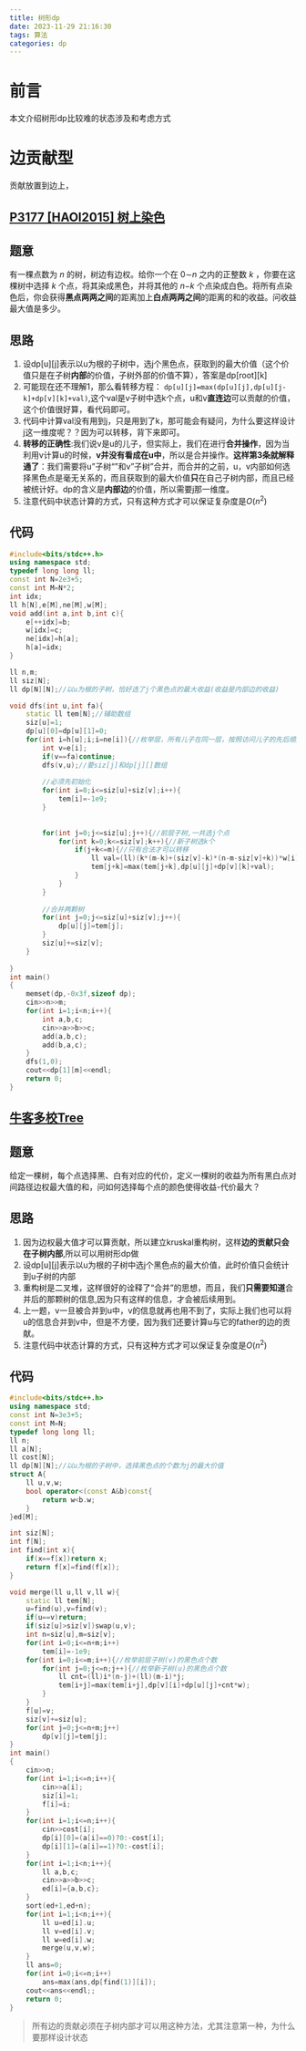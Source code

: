 ```yaml
---
title: 树形dp
date: 2023-11-29 21:16:30
tags: 算法
categories: dp
---
```






# 前言

本文介绍树形dp比较难的状态涉及和考虑方式





# 边贡献型

贡献放置到边上，



## [P3177 [HAOI2015] 树上染色](https://www.luogu.com.cn/problem/P3177)

## 题意

有一棵点数为 *n* 的树，树边有边权。给你一个在 0∼*n* 之内的正整数 *k* ，你要在这棵树中选择 *k* 个点，将其染成黑色，并将其他的 *n*−*k* 个点染成白色。将所有点染色后，你会获得**黑点两两之间**的距离加上**白点两两之间**的距离的和的收益。问收益最大值是多少。



## 思路

1. 设dp\[u][j]表示以u为根的子树中，选j个黑色点，获取到的最大价值（这个价值只是在子树**内部**的价值，子树外部的价值不算），答案是dp\[root][k]
2. 可能现在还不理解1，那么看转移方程：
	`dp[u][j]=max(dp[u][j],dp[u][j-k]+dp[v][k]+val)`,这个val是v子树中选k个点，u和v**直连边**可以贡献的价值，这个价值很好算，看代码即可。
3. 代码中计算val没有用到j，只是用到了k，那可能会有疑问，为什么要这样设计j这一维度呢？？因为可以转移，背下来即可。
4. **转移的正确性**:我们说v是u的儿子，但实际上，我们在进行**合并操作**，因为当利用v计算u的时候，**v并没有看成在u中**，所以是合并操作。**这样第3条就解释通了**：我们需要将u”子树“”和v”子树”合并，而合并的之前，u，v内部如何选择黑色点是毫无关系的，而且获取到的最大价值**只**在自己子树内部，而且已经被统计好。dp的含义是**内部边**的价值，所以需要j那一维度。
5. 注意代码中状态计算的方式，只有这种方式才可以保证复杂度是$O(n^2)$



## 代码

```cpp
#include<bits/stdc++.h>
using namespace std;
typedef long long ll;
const int N=2e3+5;
const int M=N*2;
int idx;
ll h[N],e[M],ne[M],w[M];
void add(int a,int b,int c){
	e[++idx]=b;
	w[idx]=c;
	ne[idx]=h[a];
	h[a]=idx;
}

ll n,m;
ll siz[N];
ll dp[N][N];//以u为根的子树，恰好选了j个黑色点的最大收益(收益是内部边的收益)

void dfs(int u,int fa){
	static ll tem[N];//辅助数组
	siz[u]=1;
	dp[u][0]=dp[u][1]=0;
	for(int i=h[u];i;i=ne[i]){//枚举层，所有儿子在同一层，按照访问儿子的先后顺序划分层
		int v=e[i];
		if(v==fa)continue;
		dfs(v,u);//要siz[j]和dp[j][]数组
		
        //必须先初始化
		for(int i=0;i<=siz[u]+siz[v];i++){
			tem[i]=-1e9;
		}
        
        
		for(int j=0;j<=siz[u];j++){//前层子树,一共选j个点
			for(int k=0;k<=siz[v];k++){//新子树选k个
				if(j+k<=m){//只有合法才可以转移
					ll val=(ll)(k*(m-k)+(siz[v]-k)*(n-m-siz[v]+k))*w[i];  //当前情况下连接子节点的边的贡献
					tem[j+k]=max(tem[j+k],dp[u][j]+dp[v][k]+val);
				}
			}
		}	
        
		//合并两颗树
		for(int j=0;j<=siz[u]+siz[v];j++){
			dp[u][j]=tem[j];
		}
		siz[u]+=siz[v];
	}
	
}
int main()
{
	memset(dp,-0x3f,sizeof dp);
	cin>>n>>m;
	for(int i=1;i<n;i++){
		int a,b,c;
		cin>>a>>b>>c;
		add(a,b,c);
		add(b,a,c);
	}
	dfs(1,0);	
	cout<<dp[1][m]<<endl;
	return 0;
}
```





## [牛客多校Tree](https://ac.nowcoder.com/acm/contest/57360/A)

## 题意

给定一棵树，每个点选择黑、白有对应的代价，定义一棵树的收益为所有黑白点对间路径边权最大值的和，问如何选择每个点的颜色使得收益-代价最大？



## 思路

1. 因为边权最大值才可以算贡献，所以建立kruskal重构树，这样**边的贡献只会在子树内部**,所以可以用树形dp做
2. 设dp\[u][j]表示以u为根的子树中选j个黑色点的最大价值，此时价值只会统计到u子树的内部
3. 重构树是二叉堆，这样很好的诠释了“合并”的思想，而且，我们**只需要知道**合并后的那颗树的信息,因为只有这样的信息，才会被后续用到。
4. 上一题，v一旦被合并到u中，v的信息就再也用不到了，实际上我们也可以将u的信息合并到v中，但是不方便，因为我们还要计算u与它的father的边的贡献。
5. 注意代码中状态计算的方式，只有这种方式才可以保证复杂度是$O(n^2)$



## 代码

```cpp
#include<bits/stdc++.h>
using namespace std;
const int N=3e3+5;
const int M=N;
typedef long long ll;
ll n;
ll a[N];
ll cost[N];
ll dp[N][N];//以u为根的子树中，选择黑色点的个数为j的最大价值
struct A{
	ll u,v,w;
	bool operator<(const A&b)const{
		return w<b.w;
	}
}ed[M];

int siz[N];
int f[N];
int find(int x){
	if(x==f[x])return x;
	return f[x]=find(f[x]);
}

void merge(ll u,ll v,ll w){
	static ll tem[N];
	u=find(u),v=find(v);
	if(u==v)return;
	if(siz[u]>siz[v])swap(u,v);
	int n=siz[u],m=siz[v];
	for(int i=0;i<=n+m;i++)
		tem[i]=-1e9;
	for(int i=0;i<=m;i++){//枚举前层子树(v)的黑色点个数
		for(int j=0;j<=n;j++){//枚举新子树(u)的黑色点个数	
			ll cnt=(ll)i*(n-j)+(ll)(m-i)*j;
			tem[i+j]=max(tem[i+j],dp[v][i]+dp[u][j]+cnt*w);
		}
	}
	f[u]=v;
	siz[v]+=siz[u];
	for(int j=0;j<=n+m;j++)
		dp[v][j]=tem[j];
}
int main()
{
	cin>>n;
	for(int i=1;i<=n;i++){
		cin>>a[i];
		siz[i]=1;
		f[i]=i;
	}
	for(int i=1;i<=n;i++){
		cin>>cost[i];
		dp[i][0]=(a[i]==0)?0:-cost[i];
		dp[i][1]=(a[i]==1)?0:-cost[i];
	}
	for(int i=1;i<n;i++){
		ll a,b,c;
		cin>>a>>b>>c;
		ed[i]={a,b,c};
	}
	sort(ed+1,ed+n);
	for(int i=1;i<n;i++){
		ll u=ed[i].u;
		ll v=ed[i].v;
		ll w=ed[i].w;
		merge(u,v,w);
	}
	ll ans=0;
	for(int i=0;i<=n;i++)
		ans=max(ans,dp[find(1)][i]);
	cout<<ans<<endl;;
	return 0;
}
```





> 所有边的贡献必须在子树内部才可以用这种方法，尤其注意第一种，为什么要那样设计状态


